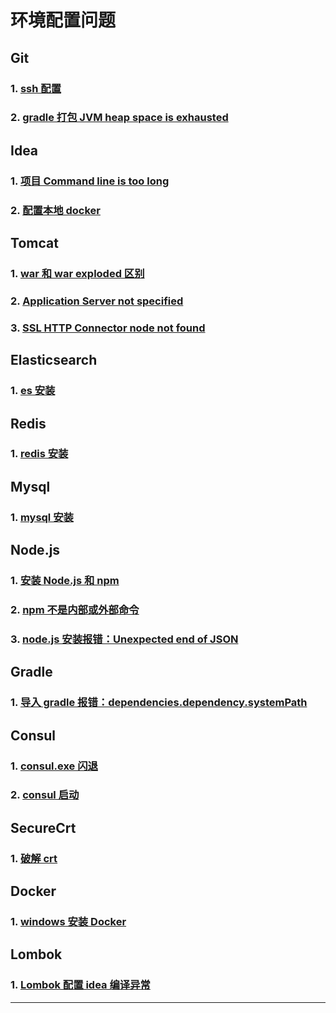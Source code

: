 # 环境配置问题

## Git

### 1. [ssh 配置](https://www.cnblogs.com/hafiz/p/8146324.html)

### 2. [gradle 打包 JVM heap space is exhausted](https://blog.csdn.net/qq_33697094/article/details/97674109)

## Idea

### 1. [项目 Command line is too long](https://blog.csdn.net/wochunyang/article/details/84776813)

### 2. [配置本地 docker](https://blog.csdn.net/jacksonary/article/details/78974344)

## Tomcat

### 1. [war 和 war exploded 区别](https://note.youdao.com/ynoteshare1/index.html?id=4e88fd3cf9b46773b21d1e37e8515f54&type=note)

### 2. [Application Server not specified](https://note.youdao.com/ynoteshare1/index.html?id=618496af8eb2cdf6344ed326ea394ddb&type=note)

### 3. [SSL HTTP Connector node not found](https://note.youdao.com/ynoteshare1/index.html?id=bd7044b8212017e2e7ff582dcdaf9fd9&type=note)

## Elasticsearch

### 1. [es 安装](https://www.cnblogs.com/tangyin/p/10830142.html)

## Redis

### 1. [redis 安装](https://www.runoob.com/redis/redis-install.html)

## Mysql

### 1. [mysql 安装](https://www.runoob.com/mysql/mysql-install.html)

## Node.js

### 1. [安装 Node.js 和 npm](https://www.liaoxuefeng.com/wiki/1022910821149312/1023025597810528)

### 2. [npm 不是内部或外部命令](https://blog.csdn.net/weixin_41722928/article/details/82753022)

### 3. [node.js 安装报错：Unexpected end of JSON](https://note.youdao.com/ynoteshare1/index.html?id=d1a96fbe3e20697dd0b96ccbb2f65786&type=note)

## Gradle

### 1. [导入 gradle 报错：dependencies.dependency.systemPath](https://note.youdao.com/ynoteshare1/index.html?id=2e3070e6c119a114dffc997c2671571f&type=note)

## Consul

### 1. [consul.exe 闪退](https://blog.csdn.net/benben_2015/article/details/89394459)

### 2. [consul 启动](https://note.youdao.com/ynoteshare1/index.html?id=c4b8cf18cddc30a67785afecdf15c014&type=note)

## SecureCrt

### 1. [破解 crt](http://www.3322.cc/soft/40244.html)

## Docker

### 1. [windows 安装 Docker](https://www.runoob.com/docker/windows-docker-install.html)

## Lombok

### 1. [Lombok 配置 idea 编译异常](https://note.youdao.com/ynoteshare1/index.html?id=da60779fe775955833209f14a0b852f5&type=note)

---















<comment-comment/>